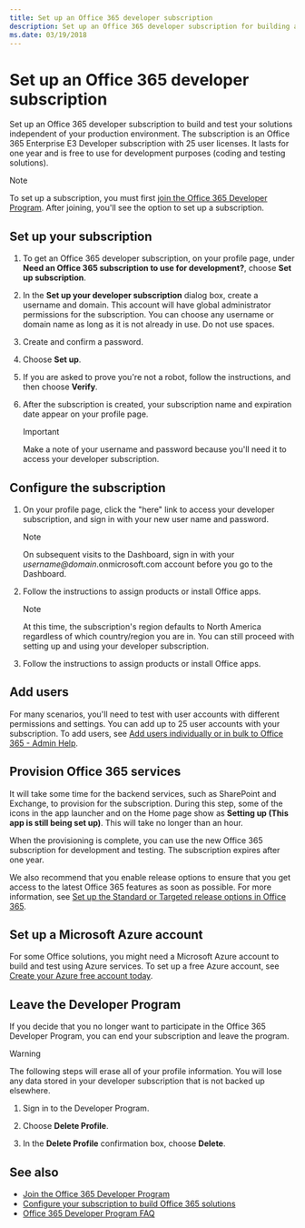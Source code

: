 ```yaml
---
title: Set up an Office 365 developer subscription
description: Set up an Office 365 developer subscription for building and testing solutions independent of your production environment.
ms.date: 03/19/2018
---
```


# Set up an Office 365 developer subscription 

Set up an Office 365 developer subscription to build and test your solutions independent of your production environment. The subscription is an Office 365 Enterprise E3 Developer subscription with 25 user licenses. It lasts for one year and is free to use for development purposes (coding and testing solutions).

> [!NOTE] 
> To set up a subscription, you must first [join the Office 365 Developer Program](office-365-developer-program.md). After joining, you'll see the option to set up a subscription.

## Set up your subscription

1. To get an Office 365 developer subscription, on your profile page, under **Need an Office 365 subscription to use for development?**, choose **Set up subscription**.

2. In the **Set up your developer subscription** dialog box, create a username and domain. This account will have global administrator permissions for the subscription. You can choose any username or domain name as long as it is not already in use. Do not use spaces.

3. Create and confirm a password.

4. Choose **Set up**.

5. If you are asked to prove you're not a robot, follow the instructions, and then choose **Verify**.

6. After the subscription is created, your subscription name and expiration date appear on your profile page.

   > [!IMPORTANT]
   > Make a note of your username and password because you'll need it to access your developer subscription.

## Configure the subscription

1. On your profile page, click the "here" link to access your developer subscription, and sign in with your new user name and password.

   > [!NOTE] 
   > On subsequent visits to the Dashboard, sign in with your *username@domain*.onmicrosoft.com account before you go to the Dashboard.
   
2. Follow the instructions to assign products or install Office apps.

   > [!NOTE] 
   > At this time, the subscription's region defaults to North America regardless of which country/region you are in. You can still proceed with setting up and using your developer subscription.

3. Follow the instructions to assign products or install Office apps.

## Add users

For many scenarios, you'll need to test with user accounts with different permissions and settings. You can add up to 25 user accounts with your subscription. To add users, see [Add users individually or in bulk to Office 365 - Admin Help](https://support.office.com/en-us/article/add-users-individually-or-in-bulk-to-office-365-admin-help-1970f7d6-03b5-442f-b385-5880b9c256ec).

## Provision Office 365 services

It will take some time for the backend services, such as SharePoint and Exchange, to provision for the subscription. During this step, some of the icons in the app launcher and on the Home page show as **Setting up (This app is still being set up)**. This will take no longer than an hour.

When the provisioning is complete, you can use the new Office 365 subscription for development and testing. The subscription expires after one year.

We also recommend that you enable release options to ensure that you get access to the latest Office 365 features as soon as possible. For more information, see [Set up the Standard or Targeted release options in Office 365](https://support.office.com/en-us/article/set-up-the-standard-or-targeted-release-options-in-office-365-3b3adfa4-1777-4ff0-b606-fb8732101f47?ui=en-US&rs=en-US&ad=US).

## Set up a Microsoft Azure account

For some Office solutions, you might need a Microsoft Azure account to build and test using Azure services. To set up a free Azure account, see [Create your Azure free account today](https://azure.microsoft.com/en-us/free/).

## Leave the Developer Program

If you decide that you no longer want to participate in the Office 365 Developer Program, you can end your subscription and leave the program.

  > [!WARNING]
  > The following steps will erase all of your profile information. You will lose any data stored in your developer subscription that is not backed up elsewhere.

1. Sign in to the Developer Program.

2. Choose **Delete Profile**.

3. In the **Delete Profile** confirmation box, choose **Delete**.

## See also

- [Join the Office 365 Developer Program](office-365-developer-program.md)
- [Configure your subscription to build Office 365 solutions](configure-your-office-365-developer-subscription.md)
- [Office 365 Developer Program FAQ](office-365-developer-program-faq.md)
